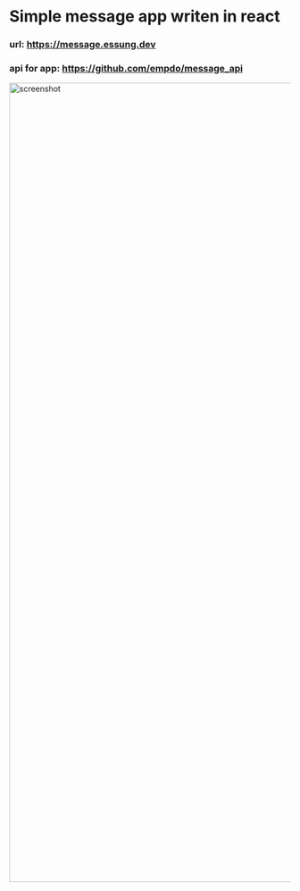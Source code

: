 # Simple message app writen in react

### url: https://message.essung.dev

### api for app: https://github.com/empdo/message_api

<img width="1431" alt="screenshot" src="https://user-images.githubusercontent.com/37713376/159449616-5668f5cd-bc11-4f9a-b713-013a8c181f3a.png">
